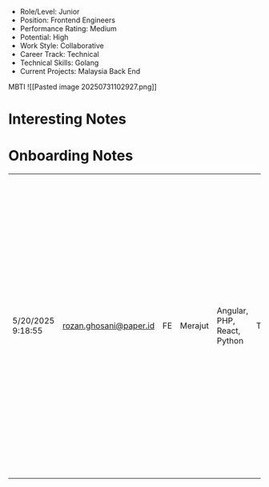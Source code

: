 - Role/Level: Junior
- Position: Frontend Engineers
- Performance Rating: Medium
- Potential: High
- Work Style: Collaborative
- Career Track: Technical
- Technical Skills: Golang
- Current Projects: Malaysia Back End

MBTI
![[Pasted image 20250731102927.png]]

# Interesting Notes


# Onboarding Notes

|   |   |   |   |   |   |   |   |   |   |   |   |   |   |   |   |   |   |   |
|---|---|---|---|---|---|---|---|---|---|---|---|---|---|---|---|---|---|---|
|5/20/2025 9:18:55|rozan.ghosani@paper.id|FE|Merajut|Angular, PHP, React, Python|Teman|Both|Check-in setiap hari|Mengejar karir tentunya, tapi saya terbuka ke semua opportunity yang ada selama bisa membuat saya berkembang (dan bertahan hidup juga :D). Selain itu, ada pikiran untuk coba lanjutin pendidikan juga di luar negeri, tapi ga mau bebanin ortu jadi pengen fokus karir dulu cari modal|Workflow di dunia IT profesional, karena beda banget experiencenya dari pas magang|Memberikan kontribusi yang berarti :D, pengen pas ngecek produk paper bisa nunjukin kalo itu fitur buatan saya|Sebenernya mau minta maaf aja ko kalau banyak tanya karna jujur pas ngeliat arsitektur IT di Paper kaya melongo, sangat sistematis dan bikin bingung juga ko 😔||||||||

